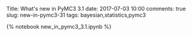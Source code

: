 Title: What's new in PyMC3 3.1
date: 2017-07-03 10:00
comments: true
slug: new-in-pymc3-31
tags: bayesian,statistics,pymc3

{% notebook new_in_pymc3_3.1.ipynb %}
